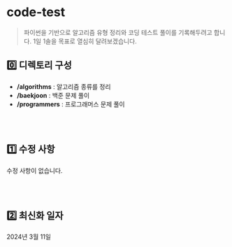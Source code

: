 # code-test
> 파이썬을 기반으로 알고리즘 유형 정리와 코딩 테스트 풀이를 기록해두려고 합니다.
> 1일 1솔을 목표로 열심히 달려보겠습니다.

## 0️⃣ 디렉토리 구성
- **/algorithms** : 알고리즘 종류를 정리
- **/baekjoon** : 백준 문제 풀이
- **/programmers** : 프로그래머스 문제 풀이

<br></br>

## 1️⃣ 수정 사항
수정 사항이 없습니다.

<br></br>

## 2️⃣ 최신화 일자
2024년 3월 11일